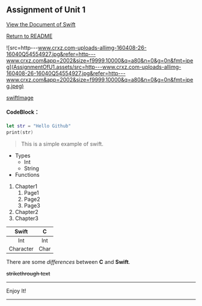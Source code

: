 ## Assignment of Unit 1

[View the Document of Swift](https://swiftdoc.org)

[Return to README](https://github.com/YufanJia/Review-Materials/blob/master/README.md)

![src=http---www.crxz.com-uploads-allimg-160408-26-16040Q54554927.jpg&refer=http---www.crxz.com&app=2002&size=f9999,10000&q=a80&n=0&g=0n&fmt=jpeg](AssignmentOfU1.assets/src=http---www.crxz.com-uploads-allimg-160408-26-16040Q54554927.jpg&refer=http---www.crxz.com&app=2002&size=f9999,10000&q=a80&n=0&g=0n&fmt=jpeg.jpeg)

[swiftImage](http://img.swift51.com/upimg/201704/1491040755830_83.jpg)

#### CodeBlock：

```swift
let str = "Hello Github"
print(str)
```

> This is a simple example of swift.

- Types
  - Int
  - String
- Functions



1. Chapter1
   1. Page1
   2. Page2
   3. Page3
2. Chapter2
3. Chapter3

|   Swift   |  C   |
| :-------: | :--: |
|    Int    | Int  |
| Character | Char |

There are some *differences* between **C** and **Swift**.

~~strikethrough text~~

----

Enjoy It!

----

